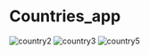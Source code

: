 # Countries_app
 
![country2](https://user-images.githubusercontent.com/29973296/189347860-0ee54fee-c27d-4068-ab5e-ee43b8442072.PNG)
![country3](https://user-images.githubusercontent.com/29973296/189348020-2876370f-b97c-4682-aee1-d63b3cec8b56.PNG)
![country5](https://user-images.githubusercontent.com/29973296/189601110-27b01fa6-6efb-4769-bf34-0ab194e4550e.PNG)

